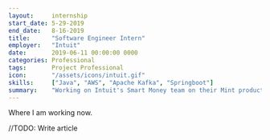 ```yaml
---
layout:     internship
start_date: 5-29-2019
end_date:   8-16-2019
title:      "Software Engineer Intern"
employer:   "Intuit"
date:       2019-06-11 00:00:00 0000
categories: Professional
tags:       Project Professional
icon:       "/assets/icons/intuit.gif"
skills:     ["Java", "AWS", "Apache Kafka", "Springboot"]
summary:    "Working on Intuit's Smart Money team on their Mint product"
---
```


Where I am working now.

//TODO: Write article

